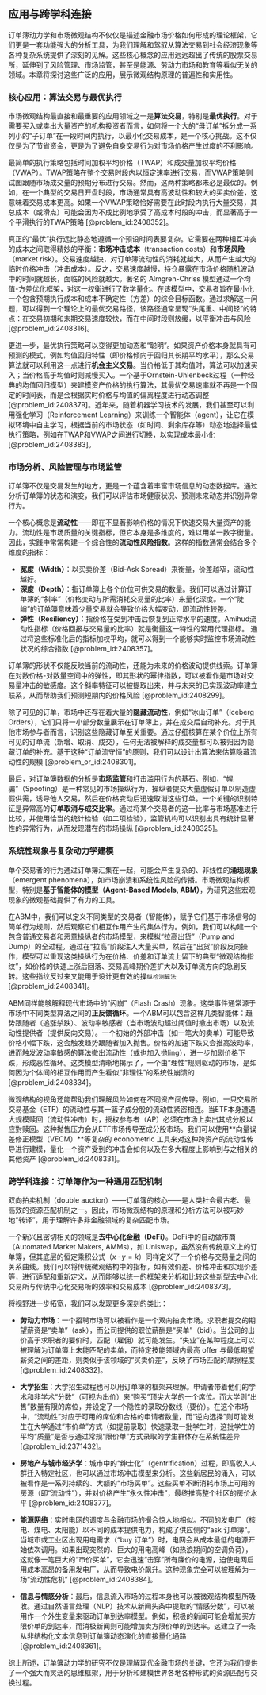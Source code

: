 ## 应用与跨学科连接

订单簿动力学和市场微观结构不仅仅是描述金融市场价格如何形成的理论框架，它们更是一套功能强大的分析工具，为我们理解和驾驭从算法交易到社会经济现象等各种复杂系统提供了深刻的见解。这些核心概念的应用远远超出了传统的股票交易所，延伸到了风险管理、市场监管，甚至是能源、劳动力市场和教育等看似无关的领域。本章将探讨这些广泛的应用，展示微观结构原理的普遍性和实用性。

### 核心应用：算法交易与最优执行

市场微观结构最直接和最重要的应用领域之一是**算法交易**，特别是**最优执行**。对于需要买入或卖出大量资产的机构投资者而言，如何将一个大的“母订单”拆分成一系列小的“子订单”在一段时间内执行，以最小化交易成本，是一个核心挑战。这不仅仅是为了节省资金，更是为了避免自身交易行为对市场价格产生过度的不利影响。

最简单的执行策略包括时间加权平均价格（TWAP）和成交量加权平均价格（VWAP）。TWAP策略在整个交易时段内以恒定速率进行交易，而VWAP策略则试图跟随市场成交量的预期分布进行交易。然而，这两种策略都未必是最优的。例如，在一个典型的交易日开盘时段，市场通常具有高波动性和较大的买卖价差，这意味着交易成本更高。如果一个VWAP策略恰好需要在此时段内执行大量交易，其总成本（或滑点）可能会因为不成比例地承受了高成本时段的冲击，而显著高于一个平滑执行的TWAP策略 [@problem_id:2408352]。

真正的“最优”执行远比静态地遵循一个预设时间表要复杂。它需要在两种相互冲突的成本之间取得精妙的平衡：**市场冲击成本**（transaction costs）和**市场风险**（market risk）。交易速度越快，对订单簿流动性的消耗就越大，从而产生越大的临时价格冲击（冲击成本）。反之，交易速度越慢，持仓暴露在市场价格随机波动中的时间就越长，面临的风险就越大。著名的 Almgren-Chriss 模型通过一个均值-方差优化框架，对这一权衡进行了数学量化。在该模型中，交易者旨在最小化一个包含预期执行成本和成本不确定性（方差）的综合目标函数。通过求解这一问题，可以得到一个理论上的最优交易路径，该路径通常呈现“头尾重、中间轻”的特点：在交易初期和末期交易速度较快，而在中间时段则放缓，以平衡冲击与风险 [@problem_id:2408316]。

更进一步，最优执行策略可以变得更加动态和“聪明”。如果资产价格本身就具有可预测的模式，例如均值回归特性（即价格倾向于回归其长期平均水平），那么交易算法就可以利用这一点进行**机会主义交易**。当价格低于其均值时，算法可以加速买入；当价格高于均值时则减慢买入。一个基于Ornstein-Uhlenbeck过程（一种经典的均值回归模型）来建模资产价格的执行算法，其最优交易速率就不再是一个固定的时间表，而是会根据实时价格与均值的偏离程度进行动态调整 [@problem_id:2408379]。近年来，随着机器学习技术的发展，我们甚至可以利用强化学习（Reinforcement Learning）来训练一个智能体（agent），让它在模拟环境中自主学习，根据当前的市场状态（如时间、剩余库存等）动态地选择最佳执行策略，例如在TWAP和VWAP之间进行切换，以实现成本最小化 [@problem_id:2408383]。

### 市场分析、风险管理与市场监管

订单簿不仅是交易发生的地方，更是一个蕴含着丰富市场信息的动态数据库。通过分析订单簿的状态和演变，我们可以评估市场健康状况、预测未来动态并识别异常行为。

一个核心概念是**流动性**——即在不显著影响价格的情况下快速交易大量资产的能力。流动性是市场质量的关键指标，但它本身是多维度的，难以用单一数字衡量。因此，实践中常常构建一个综合性的**流动性风险指数**。这样的指数通常会结合多个维度的指标：
- **宽度（Width）**：以买卖价差（Bid-Ask Spread）来衡量，价差越窄，流动性越好。
- **深度（Depth）**：指订单簿上各个价位可供交易的数量。我们可以通过计算订单簿的“斜率”（价格变动与所需消耗交易量的比率）来量化深度。一个“陡峭”的订单簿意味着少量交易就会导致价格大幅变动，即流动性较差。
- **弹性（Resiliency）**：指价格在受到冲击后恢复到正常水平的速度。Amihud流动性指标（价格回报与交易量的比率）就是衡量这一特性的常用代理指标。
通过将这些标准化后的指标加权平均，就可以得到一个能够实时监控市场流动性状况的综合指数 [@problem_id:2408357]。

订单簿的形状不仅能反映当前的流动性，还能为未来的价格波动提供线索。订单簿在对数价格-对数量空间中的弹性，即其形状的幂律指数，可以被看作是市场对交易量冲击的敏感度。这个斜率特征可以被提取出来，并与未来的已实现波动率建立联系，从而帮助我们预测短期内的价格风险 [@problem_id:2408299]。

除了可见的订单，市场中还存在着大量的**隐藏流动性**，例如“冰山订单”（Iceberg Orders），它们只将一小部分数量展示在订单簿上，并在成交后自动补充。对于其他市场参与者而言，识别这些隐藏订单至关重要。通过仔细核算在某个价位上所有可见的订单流（新增、取消、成交），任何无法被解释的成交量都可以被归因为隐藏订单的补充。基于这种“订单流守恒”的原则，我们可以设计出算法来估算隐藏流动性的规模 [@problem_or_id:2408301]。

最后，对订单簿数据的分析是**市场监管**和打击滥用行为的基石。例如，“幌骗”（Spoofing）是一种常见的市场操纵行为，操纵者提交大量虚假订单以制造虚假供需，诱导他人交易，然后在价格变动后迅速取消这些订单。一个关键的识别特征是异常高的**订单取消与成交比率**。通过将某个交易者的这一比率与市场基准进行比较，并使用恰当的统计检验（如二项检验），监管机构可以识别出具有统计显著性的异常行为，从而发现潜在的市场操纵 [@problem_id:2408325]。

### 系统性现象与复杂动力学建模

单个交易者的行为通过订单簿汇集在一起，可能会产生复杂的、非线性的**涌现现象**（emergent phenomena），如市场崩溃和系统性风险的传播。市场微观结构模型，特别是**基于智能体的模型（Agent-Based Models, ABM）**，为研究这些宏观现象的微观基础提供了有力的工具。

在ABM中，我们可以定义不同类型的交易者（智能体），赋予它们基于市场信号的简单行为规则，然后观察它们相互作用产生的集体行为。例如，我们可以构建一个包含普通交易者和恶意操纵者的市场模型，来模拟“拉高出货”（Pump and Dump）的全过程。通过在“拉高”阶段注入大量买单，然后在“出货”阶段反向操作，模型可以重现这类操纵行为在价格、价差和订单流上留下的典型“微观结构指纹”，如价格的快速上涨后回落、交易高峰期价差扩大以及订单流方向的急剧反转。这些指纹反过来又能用于设计更有效的操`纵检测算法` [@problem_id:2408341]。

ABM同样能够解释现代市场中的“闪崩”（Flash Crash）现象。这类事件通常源于市场中不同类型算法之间的**正反馈循环**。一个ABM可以包含这样几类智能体：趋势跟随者（追涨杀跌）、波动率敏感者（当市场波动超过阈值时撤出市场）以及流动性提供者（提供反向交易）。一个初始的外部冲击（如一笔大的卖单）可能导致价格小幅下跌，这会触发趋势跟随者加入抛售。价格的加速下跌又会推高波动率，进而触发波动率敏感的算法撤出流动性（或也加入抛ling），进一步加剧价格下跌，形成恶性循环。这类模型清晰地揭示了，一个由“理性”规则驱动的市场，是如何因为个体间的相互作用而产生看似“非理性”的系统性崩溃的 [@problem_id:2408334]。

微观结构的视角还能帮助我们理解风险如何在不同资产间传导。例如，一只交易所交易基金（ETF）的流动性与其一篮子成分股的流动性紧密相连。当ETF本身遭遇大规模赎回（流动性冲击）时，授权参与者（AP）必须在市场上卖出其成分股以应對赎回。这种抛售压力会从ETF市场传导至成分股市场。我们可以使用**向量误差修正模型（VECM）**等复杂的 econometric 工具来对这种跨资产的流动性传导进行建模，量化一个资产受到的冲击会如何以及在多大程度上影响到与之相关的其他资产 [@problem_id:2408331]。

### 跨学科连接：订单簿作为一种通用匹配机制

双向拍卖机制（double auction）——订单簿的核心——是人类社会最古老、最高效的资源匹配机制之一。因此，市场微观结构的原理和分析方法可以被巧妙地“转译”，用于理解许多非金融领域的复杂匹配市场。

一个新兴且密切相关的领域是**去中心化金融（DeFi）**。DeFi中的自动做市商（Automated Market Makers, AMMs），如 Uniswap，虽然没有传统意义上的订单簿，但其底层的恒定乘积公式（$x \cdot y = k$）同样定义了一个价格与交易量之间的关系曲线。我们可以将传统微观结构中的指标，如有效价差、价格冲击和实现价差等，进行适配和重新定义，从而能够以统一的框架来分析和比较这些新型去中心化交易所与传统中心化交易所的效率和交易成本 [@problem_id:2408373]。

将视野进一步拓宽，我们可以发现更多深刻的类比：

- **劳动力市场**：一个招聘市场可以被看作是一个双向拍卖市场。求职者提交的期望薪资是“卖单”（ask），而公司提供的职位薪酬是“买单”（bid）。当公司的出价高于求职者的要价时，匹配（雇佣）就可能发生。“失业”在某种程度上可以被理解为订单簿上未能匹配的卖单，而特定技能领域内最高 offer 与最低期望薪资之间的差距，则类似于该领域的“买卖价差”，反映了市场匹配的摩擦程度 [@problem_id:2408332]。

- **大学招生**：大学招生过程也可以用订单簿的框架来理解。申请者带着他们的学术和非学术“分数”（可视为出价）来“购买”顶尖大学的一个席位。而大学则“出售”数量有限的席位，并设定了一个隐性的录取分数线（要价）。在这个市场中，“流动性”对应于可用的席位和合格的申请者数量，而“逆向选择”则可能发生在大学通过“市价单”方式（如提前录取）快速录取一批学生时，这批学生的平均“质量”是否与通过常规“限价单”方式录取的学生群体存在系统性差异 [@problem_id:2371432]。

- **房地产与城市经济学**：城市中的“绅士化”（gentrification）过程，即高收入人群迁入特定社区，也可以通过市场冲击模型来分析。这些新居民的涌入，可以被看作是一系列持续的、大额的“市场买单”。这些买单不断消耗市场上可用的房源（即“流动性”），并对价格产生“永久性冲击”，最终推高整个社区的房价水平 [@problem_id:2408377]。

- **能源网络**：实时电网的调度与金融市场的撮合惊人地相似。不同的发电厂（核电、煤电、太阳能）以不同的成本提供电力，构成了供应侧的“ask 订单簿”。当城市或工业区出现用电需求（“buy 订单”）时，电网会从成本最低的电源开始依次调用。如果出现突然的、巨大的用电高峰（如热浪期间的空调负荷），这就像一笔巨大的“市价买单”，它会迅速“击穿”所有廉价的电源，迫使电网启用成本高昂的备用发电厂，从而导致电价飙升。这种现象完全可以被理解为一场“流动性危机” [@problem_id:2408384]。

- **信息与情感分析**：最后，信息流入市场的过程本身也可以被微观结构模型所吸收。通过自然语言处理（NLP）技术从新闻头条中提取的“情感分数”，可以被用作一个外生变量来驱动订单到达率模型。例如，积极的新闻可能会增加买方限价单的到达率，而消极新闻则可能增加卖方限价单的到达率。这建立了一条从非结构化文本信息到订单簿动态演化的直接量化通路 [@problem_id:2408361]。

综上所述，订单簿动力学的研究不仅是理解现代金融市场的关键，它还为我们提供了一个强大而灵活的思维框架，用于分析和建模世界各地各种形式的资源匹配与交换过程。